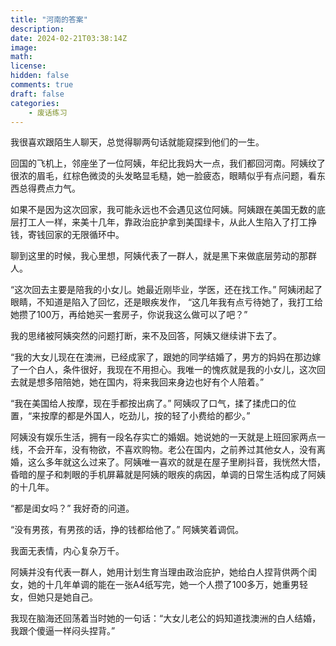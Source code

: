 ```yaml
---
title: "河南的答案"
description: 
date: 2024-02-21T03:38:14Z
image: 
math: 
license: 
hidden: false
comments: true
draft: false
categories:
    - 废话练习
---
```


我很喜欢跟陌生人聊天，总觉得聊两句话就能窥探到他们的一生。

回国的飞机上，邻座坐了一位阿姨，年纪比我妈大一点，我们都回河南。阿姨纹了很浓的眉毛，红棕色微烫的头发略显毛糙，她一脸疲态，眼睛似乎有点问题，看东西总得费点力气。

如果不是因为这次回家，我可能永远也不会遇见这位阿姨。阿姨跟在美国无数的底层打工人一样，来美十几年，靠政治庇护拿到美国绿卡，从此人生陷入了打工挣钱，寄钱回家的无限循环中。

聊到这里的时候，我心里想，阿姨代表了一群人，就是黑下来做底层劳动的那群人。

“这次回去主要是陪我的小女儿。她最近刚毕业，学医，还在找工作。” 阿姨闭起了眼睛，不知道是陷入了回忆，还是眼疾发作， “这几年我有点亏待她了，我打工给她攒了100万，再给她买一套房子，你说我这么做可以了吧？”

我的思绪被阿姨突然的问题打断，来不及回答，阿姨又继续讲下去了。

“我的大女儿现在在澳洲，已经成家了，跟她的同学结婚了，男方的妈妈在那边嫁了一个白人，条件很好，我现在不用担心。我唯一的愧疚就是我的小女儿，这次回去就是想多陪陪她，她在国内，将来我回来身边也好有个人陪着。”

“我在美国给人按摩，现在手都按出病了。” 阿姨叹了口气，揉了揉虎口的位置，“来按摩的都是外国人，吃劲儿，按的轻了小费给的都少。”

阿姨没有娱乐生活，拥有一段名存实亡的婚姻。她说她的一天就是上班回家两点一线，不会开车，没有物欲，不喜欢购物。老公在国内，之前养过其他女人，没有离婚，这么多年就这么过来了。阿姨唯一喜欢的就是在屋子里刷抖音，我恍然大悟，昏暗的屋子和刺眼的手机屏幕就是阿姨的眼疾的病因，单调的日常生活构成了阿姨的十几年。

“都是闺女吗？” 我好奇的问道。

“没有男孩，有男孩的话，挣的钱都给他了。” 阿姨笑着调侃。

我面无表情，内心复杂万千。

阿姨并没有代表一群人，她用计划生育当理由政治庇护，她给白人捏背供两个闺女，她的十几年单调的能在一张A4纸写完，她一个人攒了100多万，她重男轻女，但她只是她自己。

我现在脑海还回荡着当时她的一句话：“大女儿老公的妈知道找澳洲的白人结婚，我跟个傻逼一样闷头捏背。”